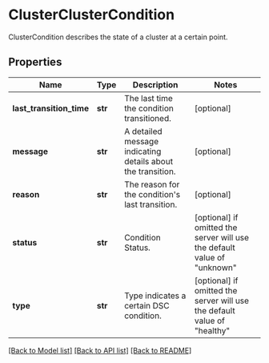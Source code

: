 # ClusterClusterCondition

ClusterCondition describes the state of a cluster at a certain point.
## Properties
Name | Type | Description | Notes
------------ | ------------- | ------------- | -------------
**last_transition_time** | **str** | The last time the condition transitioned. | [optional] 
**message** | **str** | A detailed message indicating details about the transition. | [optional] 
**reason** | **str** | The reason for the condition&#39;s last transition. | [optional] 
**status** | **str** | Condition Status. | [optional]  if omitted the server will use the default value of "unknown"
**type** | **str** | Type indicates a certain DSC condition. | [optional]  if omitted the server will use the default value of "healthy"

[[Back to Model list]](../README.md#documentation-for-models) [[Back to API list]](../README.md#documentation-for-api-endpoints) [[Back to README]](../README.md)


